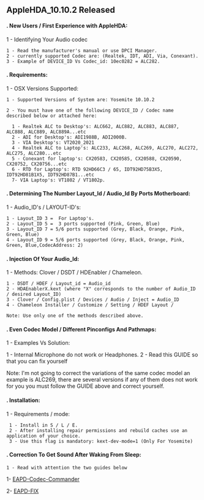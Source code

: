 ## AppleHDA_10.10.2 Released 

#### . New Users / First Experience with AppleHDA: 
 
1 - Identifying Your Audio codec
   
    1 - Read the manufacturer's manual or use DPCI Manager.
    2 - currently supported Codec are: (Realtek, IDT, ADI, Via, Conexant).
    3 - Example of DEVICE_ID Vs Codec_id: 10ec0282 = ALC282.
 
#### . Requirements:
 
  1 - OSX Versions Supported:
 
    1 - Supported Versions of System are: Yosemite 10.10.2
                               
    2 - You must have one of the following DEVICE_ID / Codec name described below or attached here:
 
      1 - Realtek ALC to Desktop's: ALC662, ALC882, ALC883, ALC887, ALC888, ALC889, ALC889A...etc
      2 - ADI for Desktop's: ADI1988B, ADI2000B.
      3 - VIA Desktop's: VT2020_2021
      4 - Realtek ALC to Laptop's: ALC233, ALC268, ALC269, ALC270, ALC272, ALC275, ALC280...etc
      5 - Conexant for laptop's: CX20583, CX20585, CX20588, CX20590, CX20752, CX20756...etc
      6 - RTD for Laptop's: RTD 92HD66C3 / 65, IDT92HD75B3X5, IDT92HD81B1X5, IDT92HD87B1...etc
      7- VIA Laptop's: VT1802 / VT1802p.
 
#### . Determining The Number Layout_Id / Audio_Id By Ports Motherboard:
 
  1 - Audio_ID's / LAYOUT-ID's:
    
    1 - Layout_ID 3 =  For Laptop's.
    2 - Layout_ID 5 =  3 ports supported (Pink, Green, Blue)
    3 - Layout_ID 7 = 5/6 ports supported (Grey, Black, Orange, Pink, Green, Blue)
    4 - Layout_ID 9 = 5/6 ports supported (Grey, Black, Orange, Pink, Green, Blue,CodecAddress: 2)
 
#### . Injection Of Your Audio_Id:
 
  1 - Methods: Clover / DSDT / HDEnabler / Chameleon.
 
    1 - DSDT / HDEF / Layout_id = Audio_id
    2 - HDAEnablerX.kext (where "X" corresponds to the number of Audio_ID / desired Layout_ID)
    3 - Clover / Config.plist / Devices / Audio / Inject = Audio_ID
    4 - Chameleon Installer / Customize / Setting / HDEF Layout /
                               
    Note: Use only one of the methods described above.
 
#### . Even Codec Model / Different Pinconfigs And Pathmaps:
 
  1 - Examples Vs Solution:
 
  1 - Internal Microphone do not work or Headphones.
  2 - Read this GUIDE so that you can fix yourself
                                   
  Note: I'm not going to correct the variations of the same codec model
  an example is ALC269, there are several versions if any of them does
  not work for you you must follow the GUIDE above and correct yourself.
 
#### . Installation:
 
   1 - Requirements / mode:
 
     1 - Install in S / L / E.
     2 - After installing repair permissions and rebuild caches use an application of your choice.
     3 - Use this flag is mandatory: kext-dev-mode=1 (Only For Yosemite)
 

#### . Correction To Get Sound After Waking From Sleep:
   
    1 - Read with attention the two guides below 
                
  1- [EAPD-Codec-Commander](https://github.com/Dolnor/EAPD-Codec-Commander) 
   
  2- [EAPD-FIX](http://forum.osxlatitude.com/index.php?/topic/3084-eapdjack-sense-fix-no-audiojack-sense-issue-after-sleep/)
